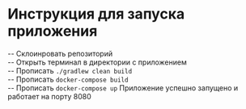 # Инструкция для запуска приложения  
-- Склоинровать репозиторий  
-- Открыть терминал в директории с приложением  
-- Прописать ```./gradlew clean build```  
-- Прописать ```docker-compose build```  
-- Прописать ```docker-compose up```
Приложение успешно запущено и работает на порту 8080
